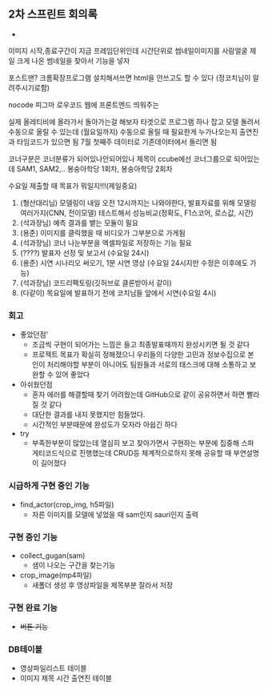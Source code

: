 ## 2차 스프린트 회의록
* 
이미지 시작,종료구간이 지금 프레임단위인데 시간단위로
썸네일이미지를 사람얼굴 제일 크게 나온 썸네일을 찾아서 기능을 넣자

포스트맨? 크롬확장프로그램 설치해서쓰면 html을 안쓰고도 할 수 있다
(정코치님이 알려주시기로함)

nocode 피그마 로우코드 
웹에 프론트엔드 띄워주는 

실제 올레티비에 올라가서 돌아가는걸 해보자
타겟으로 프로그램 하나 잡고 모델 돌려서 수동으로 올릴 수 있는데
(월요일까지)
수동으로 올릴 때 필요한게 
누가나오는지 출연진과 타임코드가 있으면 됨
7월 첫째주 데이터로 기존데이터에서 돌리면 됨

코너구분은 코너분류가 되어있나안되어있나
제목이 
ccube에선 코너그룹으로 되어있는데
SAM1, SAM2,..
봉숭아학당 1회차, 봉숭아학당 2회차

수요일 제출할 때 목표가 뭐일지!!!(제일중요)
1. (형산대리님) 	모델링이 내일 오전 12시까지는 나와야한다, 발표자료를 위해 모델링 여러가지(CNN, 전이모델) 테스트해서 성능비교(정확도, F1스코어, 로스값, 시간)
2. (석과장님) 	예측 결과를 뱉는 모듈이 필요
3. (용준) 		이미지를 클릭했을 때 비디오가 그부분으로 가게됨
4. (석과장님) 	코너 나눈부분을 엑셀파일로 저장하는 기능 필요
5. (????) 		발표자 선정 및 보고서 (수요일 24시)
6. (용준)		시연 시나리오 써오기, 1분 시연 영상 (수요일 24시지만 수정은 이후에도 가능)
7. (석과장님)	코드리팩토링(깃허브로 클론받아서 같이)
8. (다같이)	목요일에 발표하기 전에 코치님들 앞에서 시연(수요일 4시)

### 회고
* 좋았던점'
  * 조금씩 구현이 되어가는 느낌은 들고 최종발표때까지 완성시키면 될 것 같다
  * 프로젝트 목표가 확실히 정해졌으니 우리들의 다양한 고민과 정보수집으로 본인이 처리해야할 부분이 아니어도 팀원들과 서로의 태스크에 대해 소통하고 보완할 수 있어 좋았다
* 아쉬웠던점
  * 혼자 에러를 해결할때 찾기 어려웠는데 GitHub으로 같이 공유하면서 하면 빨라질 것 같다
  * 대단한 결과를 내지 못했지만 힘들었다. 
  * 시간적인 부분때문에 완성도가 모자라 아쉽긴 하다
* try
  * 부족한부분이 많았는데 열심히 보고 찾아가면서 구현하는 부분에 집중해 스파게티코드식으로 진행했는데 CRUD등 체계적으로하지 못해 공유할 때 부연설명이 길어졌다

### 시급하게 구현 중인 기능
* find_actor(crop_img, h5파일)
  * 자른 이미지를 모델에 넣었을 때 sam인지 sauri인지 출력

### 구현 중인 기능
* collect_gugan(sam)
  * 샘이 나오는 구간을 찾는기능
* crop_image(mp4파일)
  * 새폴더 생성 후 영상파일을 제목부분 잘라서 저장

### 구현 완료 기능
* ~~버튼 기능~~

### DB테이블
* 영상파일리스트 테이블
* 이미지 제목 시간 출연진 테이블
